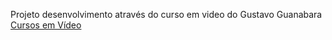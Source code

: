 Projeto desenvolvimento através do curso em video do Gustavo Guanabara <a href="https://www.cursoemvideo.com/cursos/" target="_blank"> Cursos em Vídeo</a>
